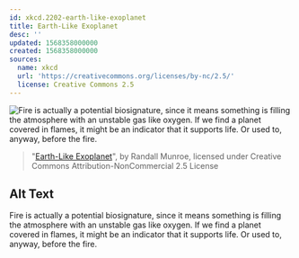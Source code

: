 ```yaml
---
id: xkcd.2202-earth-like-exoplanet
title: Earth-Like Exoplanet
desc: ''
updated: 1568358000000
created: 1568358000000
sources:
  name: xkcd
  url: 'https://creativecommons.org/licenses/by-nc/2.5/'
  license: Creative Commons 2.5
---
```

![Fire is actually a potential biosignature, since it means something is filling the atmosphere with an unstable gas like oxygen. If we find a planet covered in flames, it might be an indicator that it supports life. Or used to, anyway, before the fire.](https://imgs.xkcd.com/comics/earth_like_exoplanet.png)
> "[Earth-Like Exoplanet](https://xkcd.com/2202/)", by Randall Munroe, licensed under Creative Commons Attribution-NonCommercial 2.5 License

## Alt Text
Fire is actually a potential biosignature, since it means something is filling the atmosphere with an unstable gas like oxygen. If we find a planet covered in flames, it might be an indicator that it supports life. Or used to, anyway, before the fire.

